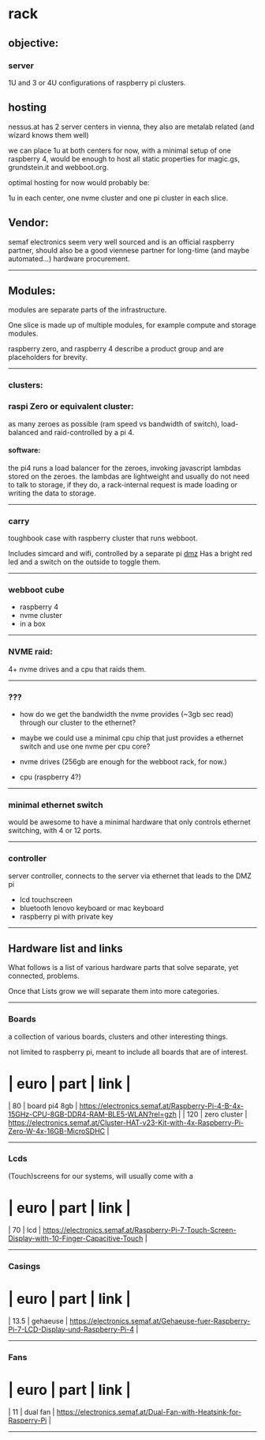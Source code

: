 # rack

## objective:

### server
1U and 3 or 4U configurations of raspberry pi clusters.

## hosting
nessus.at has 2 server centers in vienna, they also are metalab related (and wizard knows them well)

we can place 1u at both centers for now, with a minimal setup of one raspberry 4,
would be enough to host all static properties for magic.gs, grundstein.it and webboot.org.

optimal hosting for now would probably be:

1u in each center, one nvme cluster and one pi cluster in each slice.

## Vendor:
semaf electronics seem very well sourced and is an official raspberry partner,
should also be a good viennese partner for long-time (and maybe automated...) hardware procurement.

--------------------------------

## Modules:

modules are separate parts of the infrastructure.

One slice is made up of multiple modules, for example compute and storage modules.

raspberry zero, and raspberry 4 describe a product group and are placeholders for brevity.

--------------------------------


### clusters:

### raspi Zero or equivalent cluster:
as many zeroes as possible (ram speed vs bandwidth of switch),
load-balanced and raid-controlled by a pi 4.

#### software:
the pi4 runs a load balancer for the zeroes, invoking javascript lambdas stored on the zeroes.
the lambdas are lightweight and usually do not need to talk to storage,
if they do, a rack-internal request is made loading or writing the data to storage.

--------------------------------

### carry
toughbook case with raspberry cluster that runs webboot.

Includes simcard and wifi, controlled by a separate pi [dmz](https://hackmd.io/8XUOi-w3Tgagzhpu6hDHFg)
Has a bright red led and a switch on the outside to toggle them.

--------------------------------


### webboot cube

* raspberry 4
* nvme cluster
* in a box

--------------------------------


### NVME raid:
4+ nvme drives and a cpu that raids them.

--------------------------------

### ???
* how do we get the bandwidth the nvme provides (~3gb sec read) through our cluster to the ethernet?
* maybe we could use a minimal cpu chip that just provides a ethernet switch and use one nvme per cpu core?

* nvme drives (256gb are enough for the webboot rack, for now.)
* cpu (raspberry 4?)

--------------------------------

### minimal ethernet switch

would be awesome to have a minimal hardware that only controls ethernet switching,
with 4 or 12 ports.

--------------------------------

### controller

server controller, connects to the server via ethernet that leads to the DMZ pi

* lcd touchscreen
* bluetooth lenovo keyboard or mac keyboard
* raspberry pi with private key

--------------------------------

## Hardware list and links

What follows is a list of various hardware parts that solve separate, yet connected, problems.

Once that Lists grow we will separate them into more categories.

---------------------------------------

### Boards

a collection of various boards, clusters and other interesting things.

not limited to raspberry pi, meant to include all boards that are of interest.

| euro | part | link |
====================
| 80 | board pi4 8gb | https://electronics.semaf.at/Raspberry-Pi-4-B-4x-15GHz-CPU-8GB-DDR4-RAM-BLE5-WLAN?rel=gzh |
| 120 | zero cluster | https://electronics.semaf.at/Cluster-HAT-v23-Kit-with-4x-Raspberry-Pi-Zero-W-4x-16GB-MicroSDHC |

---------------------------------------

### Lcds

(Touch)screens for our systems,
will usually come with a

| euro | part | link |
====================
| 70 | lcd | https://electronics.semaf.at/Raspberry-Pi-7-Touch-Screen-Display-with-10-Finger-Capacitive-Touch |

-------------------------------------

### Casings

| euro | part | link |
====================
| 13.5 | gehaeuse | https://electronics.semaf.at/Gehaeuse-fuer-Raspberry-Pi-7-LCD-Display-und-Raspberry-Pi-4 |

----------------------------------------

### Fans

| euro | part | link |
====================
| 11 | dual fan | https://electronics.semaf.at/Dual-Fan-with-Heatsink-for-Rasperry-Pi |

---------------------------------------
